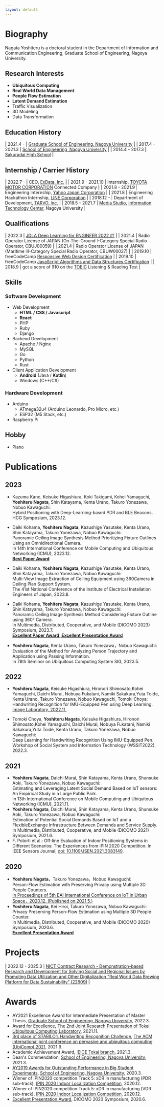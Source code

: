 ```yaml
---
layout: default
---
```


# Biography

Nagata Yoshiteru is a doctoral student in the Department of Information and Communication Engineering, Graduate School of Engineering, Nagoya University.

## Research Interests

- **Ubiquitous Computing**
- **Real World Data Management**
- **People Flow Estimation**
- **Latent Demand Estimation**
- Traffic Visualization
- 3D Modeling
- Data Transformation

## Education History

| 2021.4 - | [Graduate School of Engineering, Nagoya University](https://www.engg.nagoya-u.ac.jp/) |
| 2017.4 - 2021.3 | [School of Engineering, Nagoya University](https://www.engg.nagoya-u.ac.jp/) |
| 2014.4 - 2017.3 | [Sakuradai High School](https://www.nagoya-c.ed.jp/school/sakuradai-h/) |

## Internship / Carrier History

| 2022.7 - | CEO, [ExData, Inc.](https://exdata.co.jp/) |
| 2021.9 - 2021.10 | Internship, [TOYOTA MOTOR CORPORATION](https://global.toyota/) Connected Company |
| 2021.8 - 2021.9 | Engineering Internship, [Yahoo Japan Corporation](https://about.yahoo.co.jp/) |
| 2021.8 | Engineering Hackathon Internship, [LINE Corporation](https://linecorp.com/en/) |
| 2018.12 - | Department of Development, [TARVO, Inc.](https://tarvo.co.jp/) |
| 2018.5 - 2021.7 | [Media Studio](https://media.itc.nagoya-u.ac.jp/studio/), [Information Technology Center](http://www.icts.nagoya-u.ac.jp/ja/center/), Nagoya University |

## Qualifications

| 2022.3 | [JDLA Deep Learning for ENGINEER 2022 #1](https://www.openbadge-global.com/ns/portal/openbadge/public/assertions/user/U0IwYTdHZnRXandBMFdvdzVhVWJ4dz09) |
| 2021.4 | Radio Operator License of JAPAN (On-The-Ground Ⅰ-Category Special Radio Operator, CBUJ00059) |
| 2021.4 | Radio Operator License of JAPAN (Maritime Ⅲ-Category Special Radio Operator, CBUW00027) |
| 2019.10 | freeCodeCamp [Responsive Web Design Certification](https://www.freecodecamp.org/certification/fcc8c41b85e-8207-41e4-a738-50207bfaa71c/responsive-web-design) |
| 2019.10 | freeCodeCamp [JavaScript Algorithms and Data Structures Certification](https://www.freecodecamp.org/certification/fcc8c41b85e-8207-41e4-a738-50207bfaa71c/javascript-algorithms-and-data-structures) |
| 2018.9 | got a score of 910 on the [TOEIC](https://www.ets.org/toeic) Listening & Reading Test |


## Skills

### Software Development

- Web Development
  - **HTML / CSS / Javascript**
  - **React**
  - PHP
  - Ruby
  - Django
- Backend Development
  - Apache / Nginx
  - MySQL
  - Go
  - Python
  - Rust
- Client Application Development
  - **Android** (Java / **Kotlin**)
  - Windows (C++/C#)

### Hardware Development

- Arduino
  - ATmega32u4 (Arduino Leonardo, Pro Micro, etc.)
  - ESP32 (M5 Stack, etc.)
- Raspberry Pi

## Hobby

- Piano

# Publications

## 2023
- Kazuma Kano, Keisuke Higashiura, Koki Takigami, Kohei Yamaguchi, **Yoshiteru Nagata**, Shin Katayama, Kenta Urano, Takuro Yonezawa, Nobuo Kawaguchi:  
  Hybrid Positioning with Deep-Learning-based PDR and BLE Beacons.  
  HCG Symposium, 2023.12.

- Daiki Kohama, **Yoshiteru Nagata**, Kazushige Yasutake, Kenta Urano, Shin Katayama, Takuro Yonezawa, Nobuo Kawaguchi:  
  Panoramic Ceiling Image Synthesis Method Prioritizing Fixture Outlines Using an Omnidirectional Camera.  
  In 14th International Conference on Mobile Computing and Ubiquitous Networking (ICMU), 2023.12.  
  **[Best Paper Award](https://www.icmu.org/icmu2023/award.html)**

- Daiki Kohama, **Yoshiteru Nagata**, Kazushige Yasutake, Kenta Urano, Shin Katayama, Takuro Yonezawa, Nobuo Kawaguchi:  
  Multi-View Image Extraction of Ceiling Equipment using 360Camera in Ceiling Plan Support System.  
  The 41st National Conference of the Institute of Electrical Installation Engineers of Japan, 2023.8.

- Daiki Kohama, **Yoshiteru Nagata**, Kazushige Yasutake, Kenta Urano, Shin Katayama, Takuro Yonezawa, Nobuo Kawaguchi:  
  Panoramic Ceiling Image Synthesis Method Considering Fixture Outline using 360° Camera.  
  In Multimedia, Distributed, Cooperative, and Mobile (DICOMO 2023) Symposium, 2023.7.  
  **[Excellent Paper Award, Excellent Presentation Award](https://dicomo.org/2023/commendation/)**

- **Yoshiteru Nagata**, Kenta Urano, Takuro Yonezawa，Nobuo Kawaguchi:  
  Evaluation of the Method for Analyzing Person Trajectory and Application using Passing Information.  
  In 78th Seminor on Ubiquitous Computing System SIG, 2023.5.   

## 2022

- **Yoshiteru Nagata**, Keisuke Higashiura, Hironori Shimosato,Kohei Yamaguchi, Daichi Murai, Nobuya Fukatani, Namiki Sakakura,Yuta Toide, Kenta Urano, Takuro Yonezawa, Nobuo Kawaguchi, Tomoki Choya:  
  Handwriting Recognition for IMU-Equipped Pen using Deep Learning.  
  [Image Laboratory, 2022.11.](https://www.nikko-pb.co.jp/products/detail.php?product_id=5411)  

- Tomoki Choya, **Yoshiteru Nagata**, Keisuke Higashiura, Hironori Shimosato,Kohei Yamaguchi, Daichi Murai, Nobuya Fukatani, Namiki Sakakura,Yuta Toide, Kenta Urano, Takuro Yonezawa, Nobuo Kawaguchi:  
  Deep Learning for Handwriting Recognition Using IMU-Equipped Pen.  
  Workshop of Social System and Information Technology (WSSIT2022), 2022.3.  

## 2021

- **Yoshiteru Nagata**, Daichi Murai, Shin Katayama, Kenta Urano, Shunsuke Aoki, Takuro Yonezawa, Nobuo Kawaguchi:  
  Estimating and Leveraging Latent Social Demand Based on IoT sensors: An Empirical Study in a Large Public Park.  
  In 13th International Conference on Mobile Computing and Ubiquitous Networking (ICMU), 2021.11.  
- **Yoshiteru Nagata**, Daichi Murai, Shin Katayama, Kenta Urano, Shunsuke Aoki, Takuro Yonezawa, Nobuo Kawaguchi:  
  Estimation of Potential Social Demands Based on IoT and a FlexibleExchange Infrastructure Between Demands and Service Supply.  
  In Multimedia, Distributed, Cooperative, and Mobile (DICOMO 2021) Symposium, 2021.6.  
- F. Potorti et al.:
  Off-line Evaluation of Indoor Positioning Systems in Different Scenarios: The Experiences from IPIN 2020 Competition.
  In IEEE Sensors Journal, [doi: 10.1109/JSEN.2021.3083149](https://doi.org/10.1109/JSEN.2021.3083149).

## 2020

- **Yoshiteru Nagata**，Takuro Yonezawa，Nobuo Kawaguchi:  
  Person-Flow Estimation with Preserving Privacy using Multiple 3D People Counters.  
  [In Proceedings of 5th EAI International Conference on IoT in Urban Space，2020.12. (Published on 2021.5.)](https://link.springer.com/chapter/10.1007/978-3-030-76063-2_41)  
- **Yoshiteru Nagata**, Kei Hiroi, Takuro Yonezawa, Nobuo Kawaguchi:  
  Privacy Preserving Person-Flow Estimation using Multiple 3D People Counter.  
  In Multimedia, Distributed, Cooperative, and Mobile (DICOMO 2020) Symposium, 2020.6.  
  **[Excellent Presentation Award](https://dicomo.org/2020/commendation/)**

# Projects

| 2022.12 - 2025.3 | [NICT Contract Research - Demonstration-based Research and Development for Solving Social and Regional Issues by Promoting Data Utilization and Other Digitalization "Real World Data Brewing Platform for Data Sustainability" (22609)](https://www.nict.go.jp/publicity/topics/2022/10/12-1.html) |

# Awards

- AY2021 Excellence Award for Intermediate Presentation of Master Thesis, [Graduate School of Engineering, Nagoya University](https://www.engg.nagoya-u.ac.jp/), 2022.3.
- [Award for Excellence](https://docs.google.com/document/d/17_YJIdbMoona7iqoDcaYkHrp0yTkDiqx/edit?usp=sharing&ouid=104858820495311930572&rtpof=true&sd=true), [The 2nd Joint Research Presentation of Tokai Ubiquitous Computing Laboratory](https://kajilab.net/tokaiubi2021/), 2021.11.
- [3rd place of STABILO’s Handwriting Recognition Challenge](https://stabilodigital.com/submissions-2021/), [The ACM international joint conference on pervasive and ubiquitous computing (UbiComp) 2021](https://www.ubicomp.org/ubicomp2021/cfp/student-challenges-2/), 2021.9.
- Academic Achievement Award, [IEICE Tokai branch](https://www.ieice.org/tokai/), 2021.3.
- Dean's Commendation, [School of Engineering, Nagoya University](https://www.engg.nagoya-u.ac.jp/), 2021.3.
- [AY2019 Awards for Outstanding Performance in Big Student Experiments](https://www.nuee.nagoya-u.ac.jp/kyoiku/gakubu/experiment/h2019.php), [School of Engineering, Nagoya University](https://www.engg.nagoya-u.ac.jp/), 2020.3.
- Winner of IPIN2020 competition Track 5: xDR in manufacturing (PDR sub-track), [IPIN 2020 Indoor Localization Competition](http://evaal.aaloa.org/2020/results), 2020.12.
- Winner of IPIN2020 competition Track 5: xDR in manufacturing (VDR sub-track), [IPIN 2020 Indoor Localization Competition](http://evaal.aaloa.org/2020/results), 2020.12.
- [Excellent Presentation Award](https://dicomo.org/2020/commendation/), DICOMO 2020 Symposium, 2020.6.
